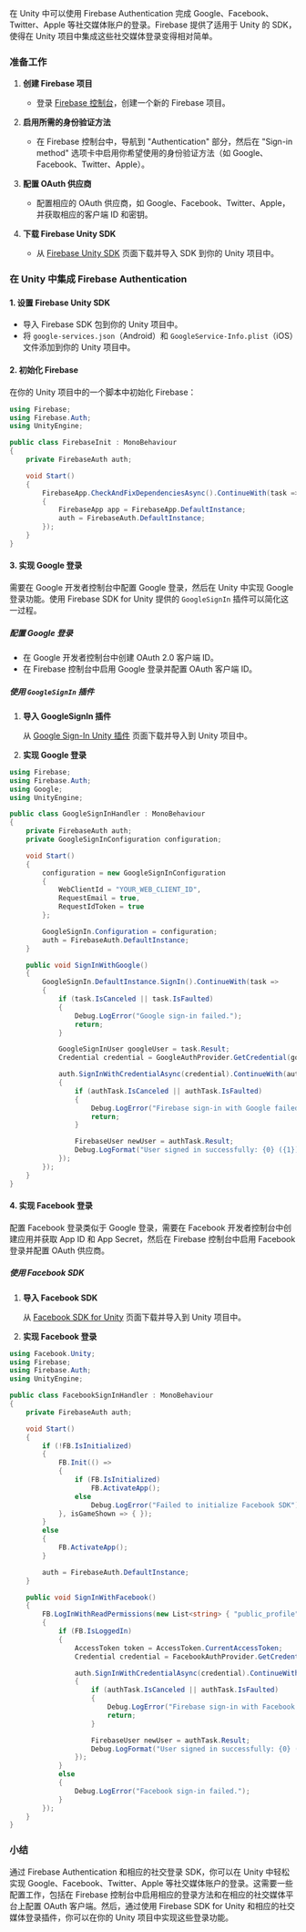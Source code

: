 在 Unity 中可以使用 Firebase Authentication 完成 Google、Facebook、Twitter、Apple 等社交媒体账户的登录。Firebase 提供了适用于 Unity 的 SDK，使得在 Unity 项目中集成这些社交媒体登录变得相对简单。

### 准备工作

1. **创建 Firebase 项目**
   - 登录 [Firebase 控制台](https://console.firebase.google.com/)，创建一个新的 Firebase 项目。

2. **启用所需的身份验证方法**
   - 在 Firebase 控制台中，导航到 "Authentication" 部分，然后在 "Sign-in method" 选项卡中启用你希望使用的身份验证方法（如 Google、Facebook、Twitter、Apple）。

3. **配置 OAuth 供应商**
   - 配置相应的 OAuth 供应商，如 Google、Facebook、Twitter、Apple，并获取相应的客户端 ID 和密钥。

4. **下载 Firebase Unity SDK**
   - 从 [Firebase Unity SDK](https://firebase.google.com/docs/unity/setup) 页面下载并导入 SDK 到你的 Unity 项目中。

### 在 Unity 中集成 Firebase Authentication

#### 1. 设置 Firebase Unity SDK

- 导入 Firebase SDK 包到你的 Unity 项目中。
- 将 `google-services.json`（Android）和 `GoogleService-Info.plist`（iOS）文件添加到你的 Unity 项目中。

#### 2. 初始化 Firebase

在你的 Unity 项目中的一个脚本中初始化 Firebase：

```csharp
using Firebase;
using Firebase.Auth;
using UnityEngine;

public class FirebaseInit : MonoBehaviour
{
    private FirebaseAuth auth;

    void Start()
    {
        FirebaseApp.CheckAndFixDependenciesAsync().ContinueWith(task =>
        {
            FirebaseApp app = FirebaseApp.DefaultInstance;
            auth = FirebaseAuth.DefaultInstance;
        });
    }
}
```

#### 3. 实现 Google 登录

需要在 Google 开发者控制台中配置 Google 登录，然后在 Unity 中实现 Google 登录功能。使用 Firebase SDK for Unity 提供的 `GoogleSignIn` 插件可以简化这一过程。

##### 配置 Google 登录

- 在 Google 开发者控制台中创建 OAuth 2.0 客户端 ID。
- 在 Firebase 控制台中启用 Google 登录并配置 OAuth 客户端 ID。

##### 使用 `GoogleSignIn` 插件

1. **导入 GoogleSignIn 插件**

   从 [Google Sign-In Unity 插件](https://github.com/googlesamples/google-signin-unity) 页面下载并导入到 Unity 项目中。

2. **实现 Google 登录**

```csharp
using Firebase;
using Firebase.Auth;
using Google;
using UnityEngine;

public class GoogleSignInHandler : MonoBehaviour
{
    private FirebaseAuth auth;
    private GoogleSignInConfiguration configuration;

    void Start()
    {
        configuration = new GoogleSignInConfiguration
        {
            WebClientId = "YOUR_WEB_CLIENT_ID",
            RequestEmail = true,
            RequestIdToken = true
        };

        GoogleSignIn.Configuration = configuration;
        auth = FirebaseAuth.DefaultInstance;
    }

    public void SignInWithGoogle()
    {
        GoogleSignIn.DefaultInstance.SignIn().ContinueWith(task =>
        {
            if (task.IsCanceled || task.IsFaulted)
            {
                Debug.LogError("Google sign-in failed.");
                return;
            }

            GoogleSignInUser googleUser = task.Result;
            Credential credential = GoogleAuthProvider.GetCredential(googleUser.IdToken, null);

            auth.SignInWithCredentialAsync(credential).ContinueWith(authTask =>
            {
                if (authTask.IsCanceled || authTask.IsFaulted)
                {
                    Debug.LogError("Firebase sign-in with Google failed.");
                    return;
                }

                FirebaseUser newUser = authTask.Result;
                Debug.LogFormat("User signed in successfully: {0} ({1})", newUser.DisplayName, newUser.UserId);
            });
        });
    }
}
```

#### 4. 实现 Facebook 登录

配置 Facebook 登录类似于 Google 登录，需要在 Facebook 开发者控制台中创建应用并获取 App ID 和 App Secret，然后在 Firebase 控制台中启用 Facebook 登录并配置 OAuth 供应商。

##### 使用 Facebook SDK

1. **导入 Facebook SDK**

   从 [Facebook SDK for Unity](https://developers.facebook.com/docs/unity/) 页面下载并导入到 Unity 项目中。

2. **实现 Facebook 登录**

```csharp
using Facebook.Unity;
using Firebase;
using Firebase.Auth;
using UnityEngine;

public class FacebookSignInHandler : MonoBehaviour
{
    private FirebaseAuth auth;

    void Start()
    {
        if (!FB.IsInitialized)
        {
            FB.Init(() =>
            {
                if (FB.IsInitialized)
                    FB.ActivateApp();
                else
                    Debug.LogError("Failed to initialize Facebook SDK");
            }, isGameShown => { });
        }
        else
        {
            FB.ActivateApp();
        }

        auth = FirebaseAuth.DefaultInstance;
    }

    public void SignInWithFacebook()
    {
        FB.LogInWithReadPermissions(new List<string> { "public_profile", "email" }, result =>
        {
            if (FB.IsLoggedIn)
            {
                AccessToken token = AccessToken.CurrentAccessToken;
                Credential credential = FacebookAuthProvider.GetCredential(token.TokenString);

                auth.SignInWithCredentialAsync(credential).ContinueWith(authTask =>
                {
                    if (authTask.IsCanceled || authTask.IsFaulted)
                    {
                        Debug.LogError("Firebase sign-in with Facebook failed.");
                        return;
                    }

                    FirebaseUser newUser = authTask.Result;
                    Debug.LogFormat("User signed in successfully: {0} ({1})", newUser.DisplayName, newUser.UserId);
                });
            }
            else
            {
                Debug.LogError("Facebook sign-in failed.");
            }
        });
    }
}
```

### 小结

通过 Firebase Authentication 和相应的社交登录 SDK，你可以在 Unity 中轻松实现 Google、Facebook、Twitter、Apple 等社交媒体账户的登录。这需要一些配置工作，包括在 Firebase 控制台中启用相应的登录方法和在相应的社交媒体平台上配置 OAuth 客户端。然后，通过使用 Firebase SDK for Unity 和相应的社交媒体登录插件，你可以在你的 Unity 项目中实现这些登录功能。
